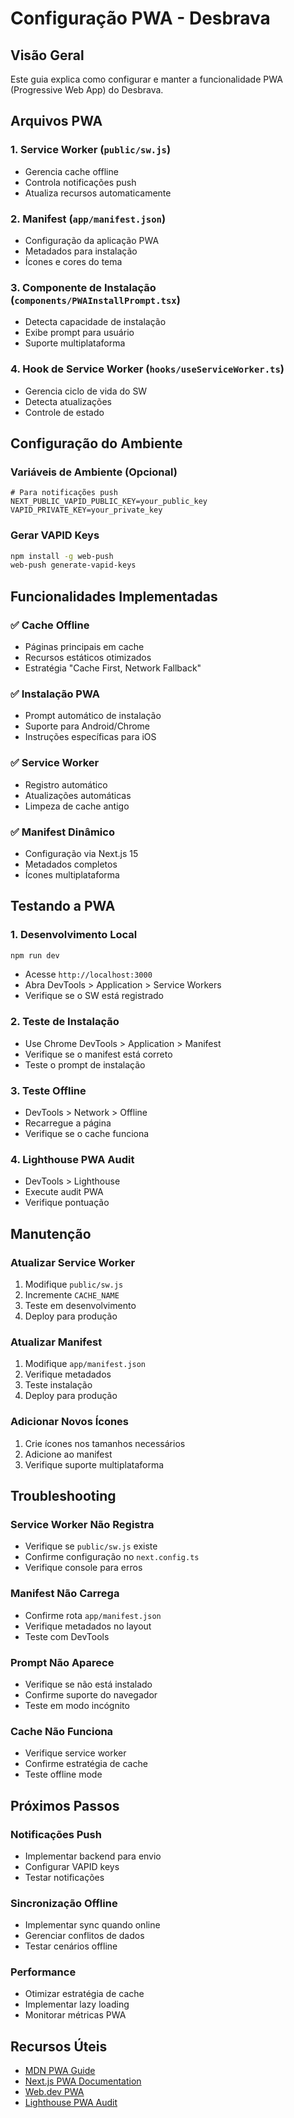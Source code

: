 # Configuração PWA - Desbrava

## Visão Geral

Este guia explica como configurar e manter a funcionalidade PWA (Progressive Web App) do Desbrava.

## Arquivos PWA

### 1. Service Worker (`public/sw.js`)

- Gerencia cache offline
- Controla notificações push
- Atualiza recursos automaticamente

### 2. Manifest (`app/manifest.json`)

- Configuração da aplicação PWA
- Metadados para instalação
- Ícones e cores do tema

### 3. Componente de Instalação (`components/PWAInstallPrompt.tsx`)

- Detecta capacidade de instalação
- Exibe prompt para usuário
- Suporte multiplataforma

### 4. Hook de Service Worker (`hooks/useServiceWorker.ts`)

- Gerencia ciclo de vida do SW
- Detecta atualizações
- Controle de estado

## Configuração do Ambiente

### Variáveis de Ambiente (Opcional)

```env
# Para notificações push
NEXT_PUBLIC_VAPID_PUBLIC_KEY=your_public_key
VAPID_PRIVATE_KEY=your_private_key
```

### Gerar VAPID Keys

```bash
npm install -g web-push
web-push generate-vapid-keys
```

## Funcionalidades Implementadas

### ✅ Cache Offline

- Páginas principais em cache
- Recursos estáticos otimizados
- Estratégia "Cache First, Network Fallback"

### ✅ Instalação PWA

- Prompt automático de instalação
- Suporte para Android/Chrome
- Instruções específicas para iOS

### ✅ Service Worker

- Registro automático
- Atualizações automáticas
- Limpeza de cache antigo

### ✅ Manifest Dinâmico

- Configuração via Next.js 15
- Metadados completos
- Ícones multiplataforma

## Testando a PWA

### 1. Desenvolvimento Local

```bash
npm run dev
```

- Acesse `http://localhost:3000`
- Abra DevTools > Application > Service Workers
- Verifique se o SW está registrado

### 2. Teste de Instalação

- Use Chrome DevTools > Application > Manifest
- Verifique se o manifest está correto
- Teste o prompt de instalação

### 3. Teste Offline

- DevTools > Network > Offline
- Recarregue a página
- Verifique se o cache funciona

### 4. Lighthouse PWA Audit

- DevTools > Lighthouse
- Execute audit PWA
- Verifique pontuação

## Manutenção

### Atualizar Service Worker

1. Modifique `public/sw.js`
2. Incremente `CACHE_NAME`
3. Teste em desenvolvimento
4. Deploy para produção

### Atualizar Manifest

1. Modifique `app/manifest.json`
2. Verifique metadados
3. Teste instalação
4. Deploy para produção

### Adicionar Novos Ícones

1. Crie ícones nos tamanhos necessários
2. Adicione ao manifest
3. Verifique suporte multiplataforma

## Troubleshooting

### Service Worker Não Registra

- Verifique se `public/sw.js` existe
- Confirme configuração no `next.config.ts`
- Verifique console para erros

### Manifest Não Carrega

- Confirme rota `app/manifest.json`
- Verifique metadados no layout
- Teste com DevTools

### Prompt Não Aparece

- Verifique se não está instalado
- Confirme suporte do navegador
- Teste em modo incógnito

### Cache Não Funciona

- Verifique service worker
- Confirme estratégia de cache
- Teste offline mode

## Próximos Passos

### Notificações Push

- Implementar backend para envio
- Configurar VAPID keys
- Testar notificações

### Sincronização Offline

- Implementar sync quando online
- Gerenciar conflitos de dados
- Testar cenários offline

### Performance

- Otimizar estratégia de cache
- Implementar lazy loading
- Monitorar métricas PWA

## Recursos Úteis

- [MDN PWA Guide](https://developer.mozilla.org/en-US/docs/Web/Progressive_web_apps)
- [Next.js PWA Documentation](https://nextjs.org/docs/app/building-your-application/optimizing/progressive-web-apps)
- [Web.dev PWA](https://web.dev/progressive-web-apps/)
- [Lighthouse PWA Audit](https://developers.google.com/web/tools/lighthouse)
